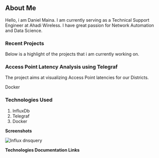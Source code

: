## About Me

Hello, i am Daniel Maina. I am currently serving as a Technical Support Engineer at Ahadi Wireless.
I have great passion for Network Automation and Data Science.

### Recent Projects

Below is a highlight of the projects that i am currently working on.

### Access Point Latency Analysis using Telegraf
The project aims at visualizing Access Point latencies for our Districts.



Docker

### Technologies Used
1. InfluxDb
2. Telegraf
3. Docker

**Screenshots**

![Influx dnsquery](https://storage.googleapis.com/staging.slack-286515.appspot.com/git/Screenshot%20from%202021-07-16%2011-03-20.png)

**Technologies Documentation Links** 



